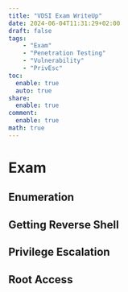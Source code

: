 ```yaml
---
title: "VDSI Exam WriteUp"
date: 2024-06-04T11:31:29+02:00
draft: false
tags:
    - "Exam"
    - "Penetration Testing"
    - "Vulnerability"
    - "PrivEsc"
toc:
  enable: true
  auto: true
share:
  enable: true
comment:
  enable: true
math: true
---
```


# Exam

## Enumeration

## Getting Reverse Shell

## Privilege Escalation

## Root Access
